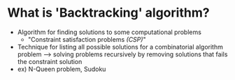 # What is 'Backtracking' algorithm?

- Algorithm for finding solutions to some computational problems
    - "Constraint satisfaction problems _(CSP)_"
- Technique for listing all possible solutions for a combinatorial algorithm
 problem --> solving problems recursively by removing solutions that fails
  the constraint
  solution
- ex) N-Queen problem, Sudoku
